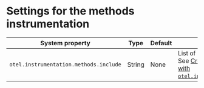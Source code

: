 # Settings for the methods instrumentation

| System property 	| Type 	| Default 	| Description 	|
|-----------------	|------	|---------	|-------------	|
| `otel.instrumentation.methods.include` | String| None | List of methods to include for tracing. See [Creating spans around methods with `otel.instrumentation.methods.include`](https://github.com/open-telemetry/opentelemetry-java-instrumentation/blob/main/docs/manual-instrumentation.md#creating-spans-around-methods-with-otelinstrumentationmethodsinclude). |
